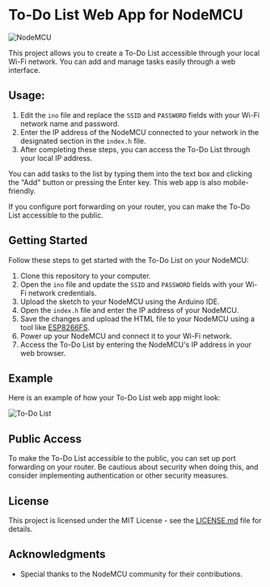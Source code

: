 # To-Do List Web App for NodeMCU

![NodeMCU](link_to_your_image_here.png)

This project allows you to create a To-Do List accessible through your local Wi-Fi network. You can add and manage tasks easily through a web interface.

## Usage:

1. Edit the `ino` file and replace the `SSID` and `PASSWORD` fields with your Wi-Fi network name and password.
2. Enter the IP address of the NodeMCU connected to your network in the designated section in the `index.h` file.
3. After completing these steps, you can access the To-Do List through your local IP address.

You can add tasks to the list by typing them into the text box and clicking the "Add" button or pressing the Enter key. This web app is also mobile-friendly.

If you configure port forwarding on your router, you can make the To-Do List accessible to the public.

## Getting Started

Follow these steps to get started with the To-Do List on your NodeMCU:

1. Clone this repository to your computer.
2. Open the `ino` file and update the `SSID` and `PASSWORD` fields with your Wi-Fi network credentials.
3. Upload the sketch to your NodeMCU using the Arduino IDE.
4. Open the `index.h` file and enter the IP address of your NodeMCU.
5. Save the changes and upload the HTML file to your NodeMCU using a tool like [ESP8266FS](https://github.com/esp8266/arduino-esp8266fs-plugin).
6. Power up your NodeMCU and connect it to your Wi-Fi network.
7. Access the To-Do List by entering the NodeMCU's IP address in your web browser.

## Example

Here is an example of how your To-Do List web app might look:

![To-Do List](example_screenshot.png)

## Public Access

To make the To-Do List accessible to the public, you can set up port forwarding on your router. Be cautious about security when doing this, and consider implementing authentication or other security measures.

## License

This project is licensed under the MIT License - see the [LICENSE.md](LICENSE.md) file for details.

## Acknowledgments

- Special thanks to the NodeMCU community for their contributions.


